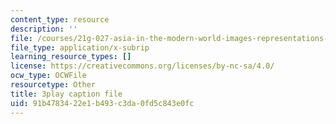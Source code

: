 ```yaml
---
content_type: resource
description: ''
file: /courses/21g-027-asia-in-the-modern-world-images-representations-fall-2016/91b4783422e1b493c3da0fd5c843e0fc_1801230.srt
file_type: application/x-subrip
learning_resource_types: []
license: https://creativecommons.org/licenses/by-nc-sa/4.0/
ocw_type: OCWFile
resourcetype: Other
title: 3play caption file
uid: 91b47834-22e1-b493-c3da-0fd5c843e0fc
---
```

